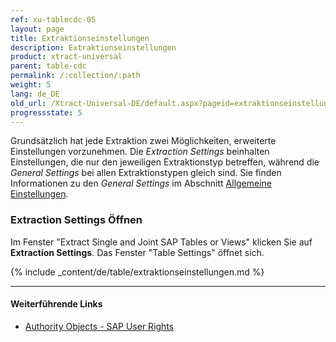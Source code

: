 ```yaml
---
ref: xu-tablecdc-05
layout: page
title: Extraktionseinstellungen
description: Extraktionseinstellungen
product: xtract-universal
parent: table-cdc
permalink: /:collection/:path
weight: 5
lang: de_DE
old_url: /Xtract-Universal-DE/default.aspx?pageid=extraktionseinstellungen
progressstate: 5
---
```


Grundsätzlich hat jede Extraktion zwei Möglichkeiten, erweiterte Einstellungen vorzunehmen.
Die *Extraction Settings* beinhalten Einstellungen, die nur den jeweiligen Extraktionstyp betreffen, während die *General Settings* bei allen Extraktionstypen gleich sind.
Sie finden Informationen zu den *General Settings* im Abschnitt [Allgemeine Einstellungen](../erste-schritte/allgemeine-einstellungen). 
 
### Extraction Settings Öffnen
Im Fenster "Extract Single and Joint SAP Tables or Views" klicken Sie auf **Extraction Settings**. Das Fenster "Table Settings" öffnet sich. 

{% include _content/de/table/extraktionseinstellungen.md  %}

***********
#### Weiterführende Links
- [Authority Objects - SAP User Rights](https://kb.theobald-software.com/sap/authority-objects-sap-user-rights)